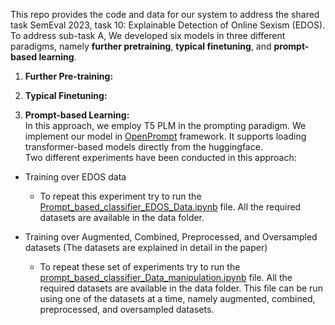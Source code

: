 This repo provides the code and data for our system to address the shared task SemEval 2023, task 10: Explainable Detection of Online Sexism (EDOS).  To address sub-task A,
We developed six models in three different paradigms, namely **further pretraining**, **typical finetuning**, and **prompt-based learning**.

1. **Further Pre-training:** <br />


2. **Typical Finetuning:** <br />


3. **Prompt-based Learning:** <br /> 
In this approach, we employ T5 PLM in the prompting paradigm. We implement our model in [OpenPrompt](https://github.com/thunlp/OpenPrompt) framework. It supports loading transformer-based models directly from the huggingface. <br/>
Two different experiments have been conducted in this approach: <br />
* Training over EDOS data
  - To repeat this experiment try to run the [Prompt_based_classifier_EDOS_Data.ipynb](https://github.com/bnanik/Shared_Task_SemEval2023/blob/main/Prompt_based_classifier_EDOS_Data.ipynb) file. All the required datasets are available in the data folder. 

* Training over Augmented, Combined, Preprocessed, and Oversampled datasets (The datasets are explained in detail in the paper)
  - To repeat these set of experiments try to run the [prompt_based_classifier_Data_manipulation.ipynb](https://github.com/bnanik/Shared_Task_SemEval2023/blob/main/prompt_based_classifier_Data_manipulation.ipynb) file. All the required datasets are available in the data folder. This file can be run using one of the datasets at a time, namely augmented, combined, preprocessed, and oversampled datasets.
